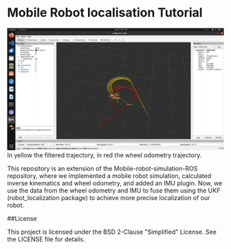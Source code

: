 
# Mobile Robot localisation Tutorial

![Robot Simulation](tuto_images/localiz.png)
In yellow the filtered trajectory, in red the wheel odometry trajectory.

This repository is an extension of the Mobile-robot-simulation-ROS repository, where we implemented a mobile robot simulation, calculated inverse kinematics and wheel odometry, and added an IMU plugin. Now, we use the data from the wheel odometry and IMU to fuse them using the UKF (robot_localization package) to achieve more precise localization of our robot.

##License

This project is licensed under the BSD 2-Clause "Simplified" License. See the LICENSE file for details.

